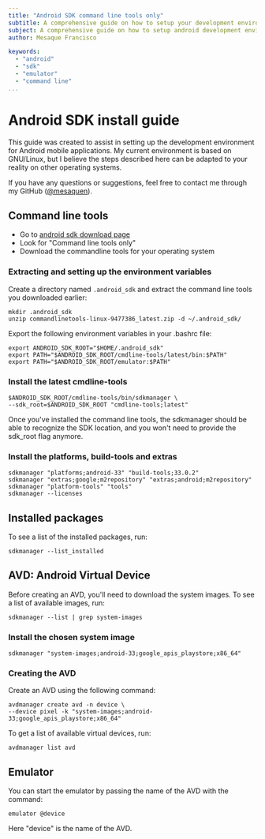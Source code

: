 ```yaml
---
title: "Android SDK command line tools only"
subtitle: A comprehensive guide on how to setup your development environment
subject: A comprehensive guide on how to setup android development environment
author: Mesaque Francisco

keywords:
  - "android"
  - "sdk"
  - "emulator"
  - "command line"
...
```


# Android SDK install guide

This guide was created to assist in setting up the development environment for Android mobile applications. My current environment is based on GNU/Linux, but I believe the steps described here can be adapted to your reality on other operating systems.

If you have any questions or suggestions, feel free to contact me through my GitHub ([@mesaquen](https://github.com/mesaquen)).

## Command line tools

- Go to [android sdk download
  page](https://developer.android.com/studio#command-line-tools-only)
- Look for "Command line tools only"
- Download the commandline tools for your operating system

### Extracting and setting up the environment variables

Create a directory named `.android_sdk` and extract the command line tools you downloaded earlier:

```code
mkdir .android_sdk
unzip commandlinetools-linux-9477386_latest.zip -d ~/.android_sdk/
```

Export the following environment variables in your .bashrc file:

```code
export ANDROID_SDK_ROOT="$HOME/.android_sdk"
export PATH="$ANDROID_SDK_ROOT/cmdline-tools/latest/bin:$PATH"
export PATH="$ANDROID_SDK_ROOT/emulator:$PATH"
```

### Install the latest cmdline-tools

```code
$ANDROID_SDK_ROOT/cmdline-tools/bin/sdkmanager \
--sdk_root=$ANDROID_SDK_ROOT "cmdline-tools;latest"
```

Once you've installed the command line tools, the sdkmanager should be able to recognize the SDK location, and you won't need to provide the sdk_root flag anymore.

### Install the platforms, build-tools and extras

```code
sdkmanager "platforms;android-33" "build-tools;33.0.2"
sdkmanager "extras;google;m2repository" "extras;android;m2repository"
sdkmanager "platform-tools" "tools"
sdkmanager --licenses
```

## Installed packages

To see a list of the installed packages, run:

```code
sdkmanager --list_installed
```

## AVD: Android Virtual Device

Before creating an AVD, you'll need to download the system images. To see a list of available images, run:

```code
sdkmanager --list | grep system-images
```

### Install the chosen system image

```code
sdkmanager "system-images;android-33;google_apis_playstore;x86_64"
```

### Creating the AVD

Create an AVD using the following command:

```code
avdmanager create avd -n device \
--device pixel -k "system-images;android-33;google_apis_playstore;x86_64"
```

To get a list of available virtual devices, run:

```code
avdmanager list avd
```

## Emulator

You can start the emulator by passing the name of the AVD with the
command:

```code
emulator @device
```

Here "device" is the name of the AVD.
